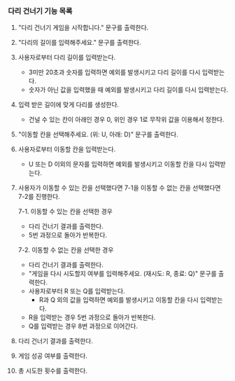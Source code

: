 ### 다리 건너기 기능 목록

1.  "다리 건너기 게임을 시작합니다." 문구를 출력한다.
2.  "다리의 길이를 입력해주세요." 문구를 출력한다.
3.  사용자로부터 다리 길이를 입력받는다.
    - 3미만 20초과 숫자를 입력하면 예외를 발생시키고 다리 길이를 다시 입력받는다.
    - 숫자가 아닌 값을 입력했을 때 예외를 발생시키고 다리 길이를 다시 입력받는다.
4.  입력 받은 길이에 맞게 다리를 생성한다.
    - 건널 수 있는 칸이 아래인 경우 0, 위인 경우 1로 무작위 값을 이용해서 정한다.
5.  "이동할 칸을 선택해주세요. (위: U, 아래: D)" 문구를 출력한다.
6.  사용자로부터 이동할 칸을 입력받는다.
    - U 또는 D 이외의 문자를 입력하면 예외를 발생시키고 이동할 칸을 다시 입력받는다.
7.  사용자가 이동할 수 있는 칸을 선택했다면 7-1을 이동할 수 없는 칸을 선택했다면 7-2를 진행한다.

    7-1. 이동할 수 있는 칸을 선택한 경우

    - 다리 건너기 결과를 출력한다.
    - 5번 과정으로 돌아가 반복한다.

    7-2. 이동할 수 없는 칸을 선택한 경우

    - 다리 건너기 결과를 출력한다.
    - "게임을 다시 시도할지 여부를 입력해주세요. (재시도: R, 종료: Q)" 문구를 출력한다.
    - 사용자로부터 R 또는 Q를 입력받는다.
      - R과 Q 외의 값을 입력하면 예외를 발생시키고 이동할 칸을 다시 입력받는다.
    - R을 입력받는 경우 5번 과정으로 돌아가 반복한다.
    - Q를 입력받는 경우 8번 과정으로 이어간다.

8.  다리 건너기 결과를 출력한다.
9.  게임 성공 여부를 출력한다.
10. 총 시도한 횟수를 출력한다.

